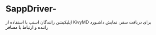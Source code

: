 # SappDriver-
اپلیکیشن رانندگان اسنپ با استفاده از KivyMD برای دریافت سفر، نمایش داشبورد راننده و ارتباط با مسافر
